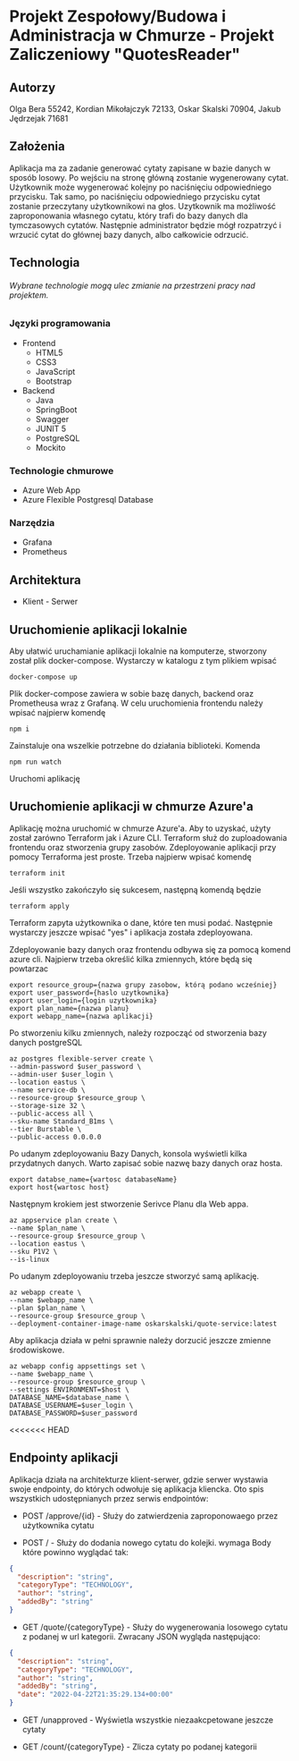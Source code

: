 # Projekt Zespołowy/Budowa i Administracja w Chmurze - Projekt Zaliczeniowy "QuotesReader"

## Autorzy
Olga Bera 55242, Kordian Mikołajczyk 72133, Oskar Skalski 70904, Jakub Jędrzejak 71681

## Założenia
Aplikacja ma za zadanie generować cytaty zapisane w bazie danych w sposób losowy. Po wejściu na stronę główną zostanie wygenerowany cytat. Użytkownik może wygenerować kolejny po naciśnięciu odpowiedniego przycisku. Tak samo, po naciśnięciu odpowiedniego przycisku cytat zostanie przeczytany użytkownikowi na głos.
Uzytkownik ma możliwość zaproponowania własnego cytatu, który trafi do bazy danych dla tymczasowych cytatów. Następnie administrator będzie mógł rozpatrzyć i wrzucić cytat do głównej bazy danych, albo całkowicie odrzucić.

## Technologia


###### Wybrane technologie mogą ulec zmianie na przestrzeni pracy nad projektem.

### Języki programowania

* Frontend
  * HTML5
  * CSS3
  * JavaScript
  * Bootstrap
* Backend
  * Java
  * SpringBoot
  * Swagger
  * JUNIT 5
  * PostgreSQL
  * Mockito

### Technologie chmurowe

 * Azure Web App
 * Azure Flexible Postgresql Database

### Narzędzia
 * Grafana
 * Prometheus


## Architektura
* Klient - Serwer


## Uruchomienie aplikacji lokalnie
Aby ułatwić uruchamianie aplikacji lokalnie na komputerze, stworzony został plik docker-compose. Wystarczy w katalogu z tym plikiem wpisać
```
docker-compose up
```
Plik docker-compose zawiera w sobie bazę danych, backend oraz Prometheusa wraz z Grafaną. W celu uruchomienia frontendu należy wpisać najpierw komendę
```
npm i
```
Zainstaluje ona wszelkie potrzebne do działania biblioteki. Komenda
```
npm run watch
```
Uruchomi aplikację

## Uruchomienie aplikacji w chmurze Azure'a

Aplikację można uruchomić w chmurze Azure'a. Aby to uzyskać, użyty został zarówno Terraform jak i Azure CLI. Terraform służ do zuploadowania frontendu oraz stworzenia grupy zasobów.
Zdeployowanie aplikacji przy pomocy Terraforma jest proste. Trzeba najpierw wpisać komendę
```
terraform init
```
Jeśli wszystko zakończyło się sukcesem, następną komendą będzie
```
terraform apply
```
Terraform zapyta użytkownika o dane, które ten musi podać. Następnie wystarczy jeszcze wpisać "yes" i aplikacja została zdeployowana.

Zdeployowanie bazy danych oraz frontendu odbywa się za pomocą komend azure cli.
Najpierw trzeba określić kilka zmiennych, które będą się powtarzac
```
export resource_group={nazwa grupy zasobow, którą podano wcześniej}
export user_password={haslo uzytkownika}
export user_login={login uzytkownika}
export plan_name={nazwa planu}
export webapp_name={nazwa aplikacji}
```
Po stworzeniu kilku zmiennych, należy rozpocząć od stworzenia bazy danych postgreSQL
```
az postgres flexible-server create \
--admin-password $user_password \
--admin-user $user_login \
--location eastus \
--name service-db \
--resource-group $resource_group \
--storage-size 32 \
--public-access all \
--sku-name Standard_B1ms \
--tier Burstable \
--public-access 0.0.0.0
```
Po udanym zdeployowaniu Bazy Danych, konsola wyświetli kilka przydatnych danych. Warto zapisać sobie nazwę bazy danych oraz hosta.
```
export databse_name={wartosc databaseName}
export host{wartosc host}
```

Następnym krokiem jest stworzenie Serivce Planu dla Web appa.
```
az appservice plan create \
--name $plan_name \
--resource-group $resource_group \
--location eastus \
--sku P1V2 \
--is-linux
```
Po udanym zdeployowaniu trzeba jeszcze stworzyć samą aplikację.
```
az webapp create \
--name $webapp_name \
--plan $plan_name \
--resource-group $resource_group \
--deployment-container-image-name oskarskalski/quote-service:latest
```
Aby aplikacja działa w pełni sprawnie należy dorzucić jeszcze zmienne środowiskowe.
```
az webapp config appsettings set \
--name $webapp_name \
--resource-group $resource_group \
--settings ENVIRONMENT=$host \
DATABASE_NAME=$database_name \
DATABASE_USERNAME=$user_login \
DATABASE_PASSWORD=$user_password
```
<<<<<<< HEAD

## Endpointy aplikacji
Aplikacja działa na architekturze klient-serwer, gdzie serwer wystawia swoje endpointy, do których odwołuje się aplikacja kliencka. Oto spis wszystkich udostępnianych przez serwis endpointów:

* POST /approve/{id} - Służy do zatwierdzenia zaproponowaego przez użytkownika cytatu

* POST / - Służy do dodania nowego cytatu do kolejki. wymaga Body które powinno wyglądać tak:
```json
{
  "description": "string",
  "categoryType": "TECHNOLOGY",
  "author": "string",
  "addedBy": "string"
}
```
* GET /quote/{categoryType} - Służy do wygenerowania losowego cytatu z podanej w url kategorii. Zwracany JSON wygląda następująco:
```json
{
  "description": "string",
  "categoryType": "TECHNOLOGY",
  "author": "string",
  "addedBy": "string",
  "date": "2022-04-22T21:35:29.134+00:00"
}
```
* GET /unapproved - Wyświetla wszystkie niezaakcpetowane jeszcze cytaty

* GET /count/{categoryType} - Zlicza cytaty po podanej kategorii
